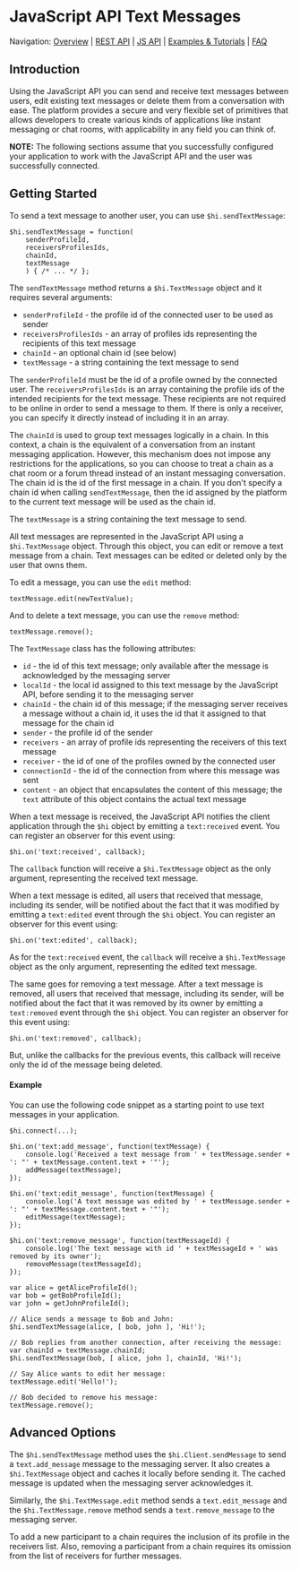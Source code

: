 
# JavaScript API Text Messages

Navigation:
[Overview](../../overview.md) |
[REST API](../rest/README.md) |
[JS API](../js/README.md) |
[Examples & Tutorials](../../samples_and_how_tos.md) |
[FAQ](../../faq.md)

## Introduction


Using the JavaScript API you can send and receive text messages
between users, edit existing text messages or delete them from a conversation with ease. The platform provides a secure and very flexible set of primitives that allows developers to create various kinds of applications like instant messaging or chat rooms, with applicability in any field you can think of.

**NOTE:** The following sections assume that you successfully configured your application to work with the JavaScript API and the user was successfully connected.


## Getting Started

To send a text message to another user, you can use `$hi.sendTextMessage`:

	$hi.sendTextMessage = function(
		senderProfileId,
		receiversProfilesIds,
		chainId,
		textMessage
		) { /* ... */ };

The `sendTextMessage` method returns a `$hi.TextMessage` object and it requires several arguments:

- `senderProfileId` - the profile id of the connected user to be used as sender
- `receiversProfilesIds` - an array of profiles ids representing the recipients of this text message
- `chainId` - an optional chain id (see below)
- `textMessage` - a string containing the text message to send

The `senderProfileId` must be the id of a profile owned by the connected user. The `receiversProfilesIds`
is an array containing the profile ids of the intended recipients for the text message. These recipients are not required to be online in order to send a message to them. If there is only a receiver, you can specify it directly instead of including it in an array.

The `chainId` is used to group text messages logically in a chain. In this context, a chain is the equivalent of a conversation from an instant messaging application. However, this mechanism does not impose any restrictions for the applications, so you can choose to treat a chain as a chat room or a forum thread instead of an instant messaging conversation. The chain id is the id of the first message in a chain. If you don't specify a chain id when calling `sendTextMessage`, then the id assigned by the platform to the current text message will be used as the chain id.

The `textMessage` is a string containing the text message to send.

All text messages are represented in the JavaScript API using a `$hi.TextMessage` object. Through this object, you can edit or remove a text message from a chain. Text messages can be edited or deleted only by the user that owns them.

To edit a message, you can use the `edit` method:

	textMessage.edit(newTextValue);

And to delete a text message, you can use the `remove` method:

	textMessage.remove();

The `TextMessage` class has the following attributes:

- `id` - the id of this text message; only available after the message is acknowledged by the messaging server
- `localId` - the local id assigned to this text message by the JavaScript API, before sending it to the messaging server
- `chainId` - the chain id of this message; if the messaging server receives a message without a chain id, it uses the id that it assigned to that message for the chain id
- `sender` - the profile id of the sender
- `receivers` - an array of profile ids representing the receivers of this text message
- `receiver` - the id of one of the profiles owned by the connected user
- `connectionId` - the id of the connection from where this message was sent
- `content` - an object that encapsulates the content of this message; the `text` attribute of this object contains the actual text message

When a text message is received, the JavaScript API notifies the client application through the `$hi` object by emitting a `text:received` event. You can register an observer for this event using:

	$hi.on('text:received', callback);

The `callback` function will receive a `$hi.TextMessage` object as the only argument, representing the received text message.

When a text message is edited, all users that received that message, including its sender, will be notified about the fact that it was modified by emitting a `text:edited` event through the `$hi` object. You can register an observer for this event using:

	$hi.on('text:edited', callback);

As for the `text:received` event, the `callback` will receive a `$hi.TextMessage` object as the only argument, representing the edited text message.

The same goes for removing a text message. After a text message is removed, all users that received that message, including its sender, will be notified about the fact that it was removed by its owner by emitting a `text:removed` event through the `$hi` object. You can register an observer for this event using:

	$hi.on('text:removed', callback);

But, unlike the callbacks for the previous events, this callback will receive only the id of the message being deleted.

#### Example

You can use the following code snippet as a starting point to use text messages in your application.

	$hi.connect(...);

	$hi.on('text:add_message', function(textMessage) {
		console.log('Received a text message from ' + textMessage.sender + ': "' + textMessage.content.text + '"');
		addMessage(textMessage);
	});

	$hi.on('text:edit_message', function(textMessage) {
		console.log('A text message was edited by ' + textMessage.sender + ': "' + textMessage.content.text + '"');
		editMessage(textMessage);
	});

	$hi.on('text:remove_message', function(textMessageId) {
		console.log('The text message with id ' + textMessageId + ' was removed by its owner');
		removeMessage(textMessageId);
	});

	var alice = getAliceProfileId();
	var bob = getBobProfileId();
	var john = getJohnProfileId();

	// Alice sends a message to Bob and John:
	$hi.sendTextMessage(alice, [ bob, john ], 'Hi!');

	// Bob replies from another connection, after receiving the message:
	var chainId = textMessage.chainId;
	$hi.sendTextMessage(bob, [ alice, john ], chainId, 'Hi!');

	// Say Alice wants to edit her message:
	textMessage.edit('Hello!');

	// Bob decided to remove his message:
	textMessage.remove();


## Advanced Options


The `$hi.sendTextMessage` method uses the `$hi.Client.sendMessage` to send a `text.add_message` message to the messaging server. It also creates a `$hi.TextMessage` object and caches it locally before sending it. The cached message is updated when the messaging server acknowledges it.

Similarly, the `$hi.TextMessage.edit` method sends a `text.edit_message` and the `$hi.TextMessage.remove` method sends a `text.remove_message` to the messaging server.

To add a new participant to a chain requires the inclusion of its profile in the receivers list.
Also, removing a participant from a chain requires its omission from the list of receivers for further messages.
